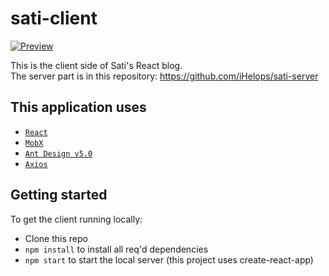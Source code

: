 # sati-client
[![Preview](https://i.imgur.com/cM7m342.png "Preview")](https://ihelops.github.io/sati-client "Preview")

This is the client side of Sati's React blog. <br />
The server part is in this repository: https://github.com/iHelops/sati-server

## This application uses
- [`React`](https://ru.reactjs.org/ "`React`")
- [`MobX`](https://mobx.js.org/README.html "`MobX`")
- [`Ant Design v5.0`](https://ant.design/ "`Ant Design`")
- [`Axios`](https://axios-http.com/ru/docs/intro "`Axios`")

## Getting started
To get the client running locally:

- Clone this repo
- `npm install` to install all req'd dependencies
- `npm start` to start the local server (this project uses create-react-app)
